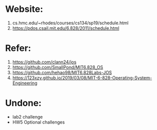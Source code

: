 # Website: 
1. cs.hmc.edu/~rhodes/courses/cs134/sp19/schedule.html  
2. https://pdos.csail.mit.edu/6.828/2011/schedule.html
# Refer: 
1.  https://github.com/clann24/jos  
2.  https://github.com/SmallPond/MIT6.828_OS
3.  https://github.com/hehao98/MIT6.828Labs-JOS
4.  https://123xzy.github.io/2019/03/08/MIT-6-828-Operating-System-Engineering

# Undone:
- lab2 challenge
- HW5 Optional challenges
